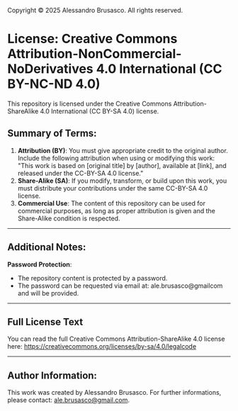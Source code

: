 Copyright © 2025 Alessandro Brusasco. All rights reserved.

# License: Creative Commons Attribution-NonCommercial-NoDerivatives 4.0 International (CC BY-NC-ND 4.0)

This repository is licensed under the Creative Commons Attribution-ShareAlike 4.0 International (CC BY-SA 4.0) license.



## Summary of Terms:

1. **Attribution (BY)**: You must give appropriate credit to the original author. Include the following attribution when using or modifying this work:
			"This work is based on [original title] by [author], available at [link], and released under the CC-BY-SA 4.0 license."
2. **Share-Alike (SA)**: If you modify, transform, or build upon this work, you must distribute your contributions under the same CC-BY-SA 4.0 license.
3. **Commercial Use**: The content of this repository can be used for commercial purposes, as long as proper attribution is given and the Share-Alike condition is respected.

---

## Additional Notes:

**Password Protection**: 
   - The repository content is protected by a password. 
   - The password can be requested via email at: ale.brusasco@gmailcom and will be provided.

---

## Full License Text

You can read the full Creative Commons Attribution-ShareAlike 4.0 license here:
https://creativecommons.org/licenses/by-sa/4.0/legalcode

---

## Author Information:
This work was created by Alessandro Brusasco. 
For further informations, please contact: ale.brusasco@gmail.com.
